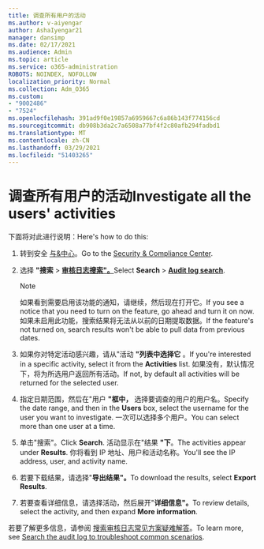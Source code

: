 ```yaml
---
title: 调查所有用户的活动
ms.author: v-aiyengar
author: AshaIyengar21
manager: dansimp
ms.date: 02/17/2021
ms.audience: Admin
ms.topic: article
ms.service: o365-administration
ROBOTS: NOINDEX, NOFOLLOW
localization_priority: Normal
ms.collection: Adm_O365
ms.custom:
- "9002486"
- "7524"
ms.openlocfilehash: 391ad9f0e19857a6959667c6a86b143f774156cd
ms.sourcegitcommit: db908b3da2c7a6508a77bf4f2c80afb294fadbd1
ms.translationtype: MT
ms.contentlocale: zh-CN
ms.lasthandoff: 03/29/2021
ms.locfileid: "51403265"
---
```

# <a name="investigate-all-the-users-activities"></a><span data-ttu-id="a8fe1-102">调查所有用户的活动</span><span class="sxs-lookup"><span data-stu-id="a8fe1-102">Investigate all the users' activities</span></span>

<span data-ttu-id="a8fe1-103">下面将对此进行说明：</span><span class="sxs-lookup"><span data-stu-id="a8fe1-103">Here's how to do this:</span></span>

1. <span data-ttu-id="a8fe1-104">转到安全 [与&中心](https://go.microsoft.com/fwlink/p/?linkid=2077143)。</span><span class="sxs-lookup"><span data-stu-id="a8fe1-104">Go to the [Security & Compliance Center](https://go.microsoft.com/fwlink/p/?linkid=2077143).</span></span>
1. <span data-ttu-id="a8fe1-105">选择 **"搜索**  >  **[审核日志搜索"。](https://go.microsoft.com/fwlink/?linkid=2103759)**</span><span class="sxs-lookup"><span data-stu-id="a8fe1-105">Select **Search** > **[Audit log search](https://go.microsoft.com/fwlink/?linkid=2103759)**.</span></span>
    > [!NOTE]
    > <span data-ttu-id="a8fe1-106">如果看到需要启用该功能的通知，请继续，然后现在打开它。</span><span class="sxs-lookup"><span data-stu-id="a8fe1-106">If you see a notice that you need to turn on the feature, go ahead and turn it on now.</span></span> <span data-ttu-id="a8fe1-107">如果未启用此功能，搜索结果将无法从以前的日期提取数据。</span><span class="sxs-lookup"><span data-stu-id="a8fe1-107">If the feature's not turned on, search results won't be able to pull data from previous dates.</span></span>

1. <span data-ttu-id="a8fe1-108">如果你对特定活动感兴趣，请从"活动 **"列表中选择它** 。</span><span class="sxs-lookup"><span data-stu-id="a8fe1-108">If you're interested in a specific activity, select it from the **Activities** list.</span></span> <span data-ttu-id="a8fe1-109">如果没有，默认情况下，将为所选用户返回所有活动。</span><span class="sxs-lookup"><span data-stu-id="a8fe1-109">If not, by default all activities will be returned for the selected user.</span></span>
1. <span data-ttu-id="a8fe1-110">指定日期范围，然后在"用户 **"框中，** 选择要调查的用户的用户名。</span><span class="sxs-lookup"><span data-stu-id="a8fe1-110">Specify the date range, and then in the **Users** box, select the username for the user you want to investigate.</span></span> <span data-ttu-id="a8fe1-111">一次可以选择多个用户。</span><span class="sxs-lookup"><span data-stu-id="a8fe1-111">You can select more than one user at a time.</span></span>
1. <span data-ttu-id="a8fe1-112">单击"搜索"。</span><span class="sxs-lookup"><span data-stu-id="a8fe1-112">Click **Search**.</span></span> <span data-ttu-id="a8fe1-113">活动显示在"结果 **"下**。</span><span class="sxs-lookup"><span data-stu-id="a8fe1-113">The activities appear under **Results**.</span></span> <span data-ttu-id="a8fe1-114">你将看到 IP 地址、用户和活动名称。</span><span class="sxs-lookup"><span data-stu-id="a8fe1-114">You'll see the IP address, user, and activity name.</span></span>
1. <span data-ttu-id="a8fe1-115">若要下载结果，请选择"**导出结果"。**</span><span class="sxs-lookup"><span data-stu-id="a8fe1-115">To download the results, select **Export Results**.</span></span>
1. <span data-ttu-id="a8fe1-116">若要查看详细信息，请选择活动，然后展开"**详细信息"。**</span><span class="sxs-lookup"><span data-stu-id="a8fe1-116">To review details, select the activity, and then expand **More information**.</span></span>

<span data-ttu-id="a8fe1-117">若要了解更多信息，请参阅 [搜索审核日志常见方案疑难解答](https://go.microsoft.com/fwlink/?linkid=2103944)。</span><span class="sxs-lookup"><span data-stu-id="a8fe1-117">To learn more, see [Search the audit log to troubleshoot common scenarios](https://go.microsoft.com/fwlink/?linkid=2103944).</span></span>